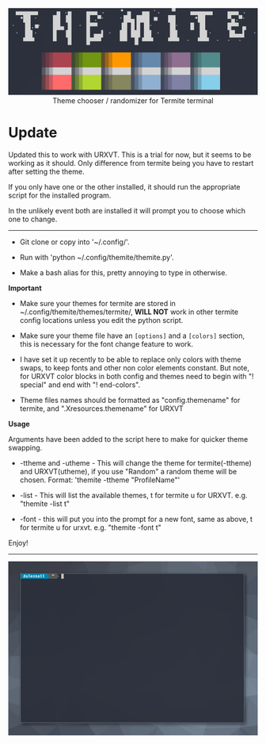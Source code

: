 <div align="center">
  <img src="https://raw.githubusercontent.com/dalesnail/themite/master/title.png"><br>
  Theme chooser / randomizer for Termite terminal
</div>

# Update
Updated this to work with URXVT. This is a trial for now, but it seems to be working as it should. Only difference from termite being you have to restart after setting the theme. 

If you only have one or the other installed, it should run the appropriate script for the installed program. 

In the unlikely event both are installed it will prompt you to choose which one to change. 

-----------------------------------------------

- Git clone or copy into '~/.config/'.

- Run with 'python ~/.config/themite/themite.py'. 

- Make a bash alias for this, pretty annoying to type in otherwise. 

__Important__

- Make sure your themes for termite are stored in ~/.config/themite/themes/termite/, __WILL NOT__ work in other termite config locations unless you edit the python script. 

- Make sure your theme file have an `[options]` and a `[colors]` section, this is necessary for the font change feature to work.  

- I have set it up recently to be able to replace only colors with theme swaps, to keep fonts and other non color elements constant. But note, for URXVT color blocks in both config and themes need to begin with "! special" and end with "! end-colors".

- Theme files names should be formatted as "config.themename" for termite, and ".Xresources.themename" for URXVT


__Usage__

Arguments have been added to the script here to make for quicker theme swapping. 

- -ttheme and -utheme - This will change the theme for termite(-ttheme) and URXVT(utheme), if you use "Random" a random theme will be chosen. Format: 'themite -ttheme "ProfileName"'

- -list - This will list the available themes, t for termite u for URXVT. e.g. "themite -list t"

- -font - this will put you into the prompt for a new font, same as above, t for termite u for urxvt. e.g. "themite -font t"

Enjoy!

----------------------------------------------------------------------------------------------

![Demo](demo.gif)
